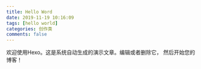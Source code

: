 ```yaml
---
title: Hello Word
date: 2019-11-19 10:16:09
tags: [hello world]
categories: 创作类
comments: false
---
```


欢迎使用Hexo。这是系统自动生成的演示文章。编辑或者删除它，  然后开始您的博客！

